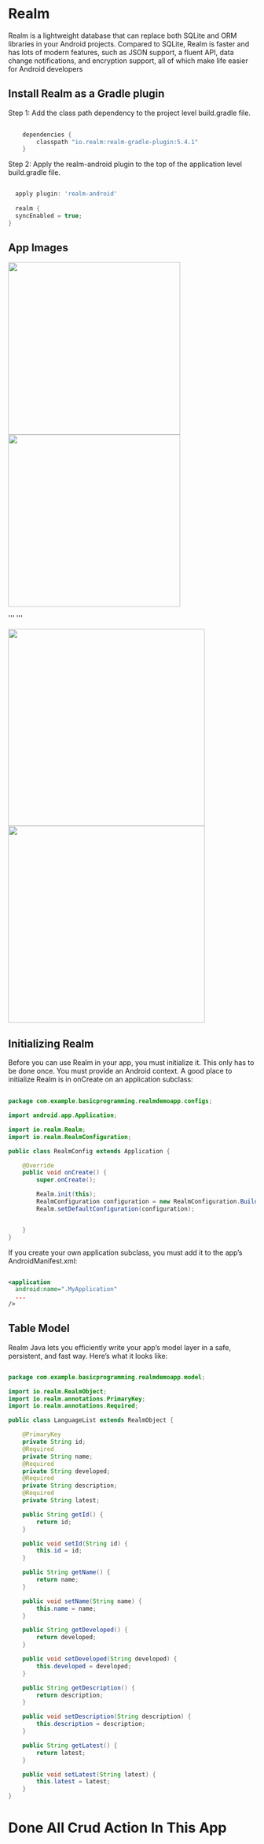 # Realm
Realm is a lightweight database that can replace both SQLite and ORM libraries in your Android projects. Compared to SQLite, Realm is faster and has lots of modern features, such as JSON support, a fluent API, data change notifications, and encryption support, all of which make life easier for Android developers

## Install Realm as a Gradle plugin
   Step 1: Add the class path dependency to the project level build.gradle file.

```gradle
    
    dependencies {
        classpath "io.realm:realm-gradle-plugin:5.4.1"
    }

```
Step 2: Apply the realm-android plugin to the top of the application level build.gradle file.

```gradle

  apply plugin: 'realm-android'
  
  realm {
  syncEnabled = true;
}

```

## App Images

<p align="left">

  <img src="https://github.com/apppath/realmdemoapp/blob/master/home-activity.png" width="350"/>
  <img src="https://github.com/apppath/realmdemoapp/blob/master/insert-activity.png" width="350"/>
 
</p>

'''
'''
<p align="left">

  <img src="https://github.com/apppath/realmdemoapp/blob/master/update-activity.png" width="400"/>
  <img src="https://github.com/apppath/realmdemoapp/blob/master/detail-list.png" width="400"/>

</p>


## Initializing Realm
   Before you can use Realm in your app, you must initialize it. This only has to be done once.
   You must provide an Android context. A good place to initialize Realm is in onCreate on an application subclass:

```java
   
package com.example.basicprogramming.realmdemoapp.configs;

import android.app.Application;

import io.realm.Realm;
import io.realm.RealmConfiguration;

public class RealmConfig extends Application {

    @Override
    public void onCreate() {
        super.onCreate();

        Realm.init(this);
        RealmConfiguration configuration = new RealmConfiguration.Builder().name("detailList.realm").build();
        Realm.setDefaultConfiguration(configuration);


    }
}

```
If you create your own application subclass, you must add it to the app’s AndroidManifest.xml:

```xml

<application
  android:name=".MyApplication"
  ...
/>

```
   
## Table Model
   Realm Java lets you efficiently write your app’s model layer in a safe, persistent, and fast way. Here’s what it looks like:

```java

package com.example.basicprogramming.realmdemoapp.model;

import io.realm.RealmObject;
import io.realm.annotations.PrimaryKey;
import io.realm.annotations.Required;

public class LanguageList extends RealmObject {

    @PrimaryKey
    private String id;
    @Required
    private String name;
    @Required
    private String developed;
    @Required
    private String description;
    @Required
    private String latest;

    public String getId() {
        return id;
    }

    public void setId(String id) {
        this.id = id;
    }

    public String getName() {
        return name;
    }

    public void setName(String name) {
        this.name = name;
    }

    public String getDeveloped() {
        return developed;
    }

    public void setDeveloped(String developed) {
        this.developed = developed;
    }

    public String getDescription() {
        return description;
    }

    public void setDescription(String description) {
        this.description = description;
    }

    public String getLatest() {
        return latest;
    }

    public void setLatest(String latest) {
        this.latest = latest;
    }
}


```
   
# Done All Crud Action In This App   
